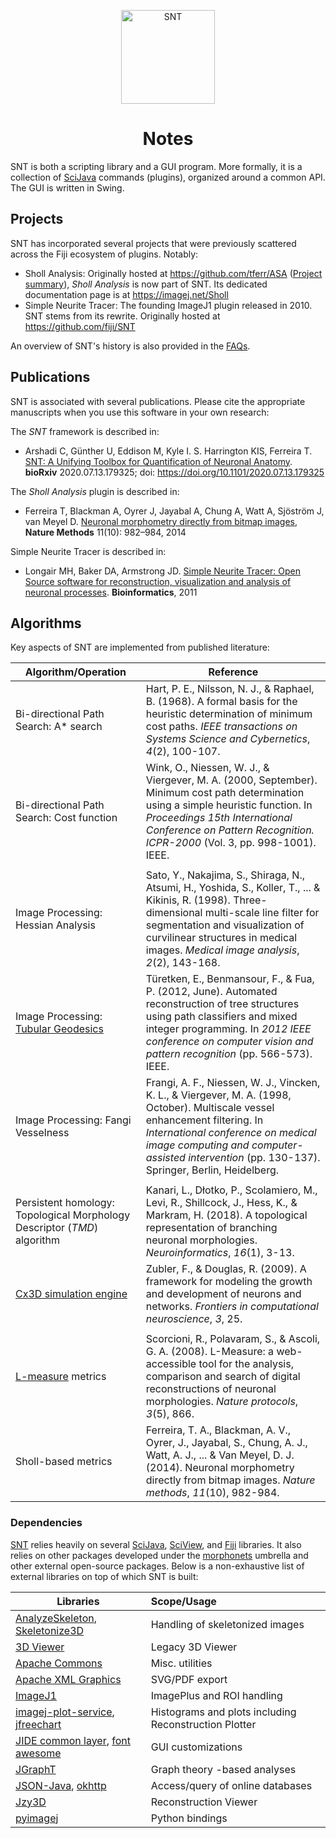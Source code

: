 <p align="center"><img src="https://imagej.net/_images/5/5d/SNTLogo512.png" alt="SNT" width="150"></p>
<h1 align="center">Notes</h1>

SNT is both a scripting library and a GUI program. More formally, it is a collection of [SciJava](https://scijava.org/) commands (plugins), organized around a common API. The GUI is written in Swing.



## Projects

SNT has incorporated several projects that were previously scattered across the Fiji ecosystem of plugins. Notably:

* Sholl Analysis: Originally hosted at  https://github.com/tferr/ASA ([Project summary](https://github.com/tferr/ASA#sholl-analysis)), _Sholl Analysis_ is now part of SNT. Its dedicated documentation page is at https://imagej.net/Sholl
* Simple Neurite Tracer: The founding ImageJ1 plugin released in 2010. SNT stems from its rewrite. Originally hosted at https://github.com/fiji/SNT

An overview of SNT's history is also provided in the [FAQs](https://imagej.net/SNT:_FAQ).



## Publications

SNT is associated with several publications. Please cite the appropriate manuscripts when you use this software in your own research:

The *SNT* framework is described in:

- Arshadi C, Günther U, Eddison M, Kyle I. S. Harrington KIS, Ferreira T. [SNT: A Unifying Toolbox for Quantification of Neuronal Anatomy](https://doi.org/10.1101/2020.07.13.179325). **bioRxiv** 2020.07.13.179325; doi: https://doi.org/10.1101/2020.07.13.179325 

The _Sholl Analysis_ plugin is described in:

- Ferreira T, Blackman A, Oyrer J, Jayabal A, Chung A, Watt A, Sjöström J, van Meyel D. [Neuronal morphometry directly from bitmap images](http://www.nature.com/nmeth/journal/v11/n10/full/nmeth.3125.html), **Nature Methods** 11(10): 982–984, 2014

Simple Neurite Tracer is described in:

- Longair MH, Baker DA, Armstrong JD. [Simple Neurite Tracer: Open Source software for reconstruction, visualization and analysis of neuronal processes](http://bioinformatics.oxfordjournals.org/content/early/2011/07/04/bioinformatics.btr390.long). **Bioinformatics**, 2011





## Algorithms

Key aspects of SNT are implemented from published literature:

| Algorithm/Operation                                          | Reference                                                    |
| ------------------------------------------------------------ | ------------------------------------------------------------ |
| Bi-directional Path Search: A* search                        | Hart, P. E., Nilsson, N. J., & Raphael, B. (1968). A formal basis for the heuristic determination of minimum cost paths. *IEEE transactions on Systems Science and Cybernetics*, *4*(2), 100-107. |
| Bi-directional Path Search: Cost function                    | Wink, O., Niessen, W. J., & Viergever, M. A. (2000, September).  Minimum cost path determination using a simple heuristic function. In *Proceedings 15th International Conference on Pattern Recognition. ICPR-2000* (Vol. 3, pp. 998-1001). IEEE. |
|                                                              |                                                              |
| Image Processing: Hessian Analysis                           | Sato, Y., Nakajima, S., Shiraga, N., Atsumi, H., Yoshida, S., Koller,  T., ... & Kikinis, R. (1998). Three-dimensional multi-scale line  filter for segmentation and visualization of curvilinear structures in  medical images. *Medical image analysis*, *2*(2), 143-168. |
| Image Processing: [Tubular Geodesics](https://imagej.net/SNT:_Tubular_Geodesics) | Türetken, E., Benmansour, F., & Fua, P. (2012, June). Automated  reconstruction of tree structures using path classifiers and mixed  integer programming. In *2012 IEEE conference on computer vision and pattern recognition* (pp. 566-573). IEEE. |
| Image Processing: Fangi Vesselness                           | Frangi, A. F., Niessen, W. J., Vincken, K. L., & Viergever, M. A.  (1998, October). Multiscale vessel enhancement filtering. In *International conference on medical image computing and computer-assisted intervention* (pp. 130-137). Springer, Berlin, Heidelberg. |
|                                                              |                                                              |
| Persistent homology: Topological Morphology Descriptor (*TMD*) algorithm | Kanari, L., Dłotko, P., Scolamiero, M., Levi, R., Shillcock, J., Hess,  K., & Markram, H. (2018). A topological representation of branching  neuronal morphologies. *Neuroinformatics*, *16*(1), 3-13. |
| [Cx3D simulation engine](https://imagej.net/SNT:_Modeling)   | Zubler, F., & Douglas, R. (2009). A framework for modeling the growth and development of neurons and networks. *Frontiers in computational neuroscience*, *3*, 25. |
|                                                              |                                                              |
| [L-measure](http://cng.gmu.edu:8080/Lm/) metrics             | Scorcioni, R., Polavaram, S., & Ascoli, G. A. (2008). L-Measure: a  web-accessible tool for the analysis, comparison and search of digital  reconstructions of neuronal morphologies. *Nature protocols*, *3*(5), 866. |
| Sholl-based metrics                                          | Ferreira, T. A., Blackman, A. V., Oyrer, J., Jayabal, S., Chung, A. J.,  Watt, A. J., ... & Van Meyel, D. J. (2014). Neuronal morphometry  directly from bitmap images. *Nature methods*, *11*(10), 982-984. |



### Dependencies

[SNT](https://imagej.net/SNT) relies heavily on several [SciJava](https://scijava.org/), [SciView](https://imagej.net/SciView), and [Fiji](https://imagej.net/Fiji) libraries. It also relies on other packages developed under the [morphonets](https://github.com/morphonets) umbrella and other external open-source packages. Below is a non-exhaustive list of external libraries on top of which SNT is built:

| Libraries                                                    | Scope/Usage                                           |
| ------------------------------------------------------------ | :---------------------------------------------------- |
| [AnalyzeSkeleton](https://imagej.net/AnalyzeSkeleton), [Skeletonize3D](https://imagej.net/Skeletonize3D) | Handling of skeletonized images                       |
| [3D Viewer](https://imagej.net/3D_Viewer)                    | Legacy 3D Viewer                                      |
| [Apache Commons](https://commons.apache.org/)                | Misc. utilities                                       |
| [Apache XML Graphics](https://xmlgraphics.apache.org/)       | SVG/PDF export                                        |
| [ImageJ1](https://github.com/imagej/imagej1)                 | ImagePlus and ROI handling                            |
| [imagej-plot-service](https://github.com/maarzt/scijava-plot), [jfreechart](https://xmlgraphics.apache.org/) | Histograms and plots including Reconstruction Plotter |
| [JIDE common layer](https://github.com/jidesoft/jide-oss), [font awesome](https://fontawesome.com/) | GUI customizations                                    |
| [JGraphT](https://jgrapht.org/)                              | Graph theory -based analyses                          |
| [JSON-Java](https://github.com/stleary/JSON-java), [okhttp](https://square.github.io/okhttp/) | Access/query of online databases                      |
| [Jzy3D](http://www.jzy3d.org/)                               | Reconstruction Viewer                                 |
| [pyimagej](https://pypi.org/project/pyimagej/)               | Python bindings                                       |
